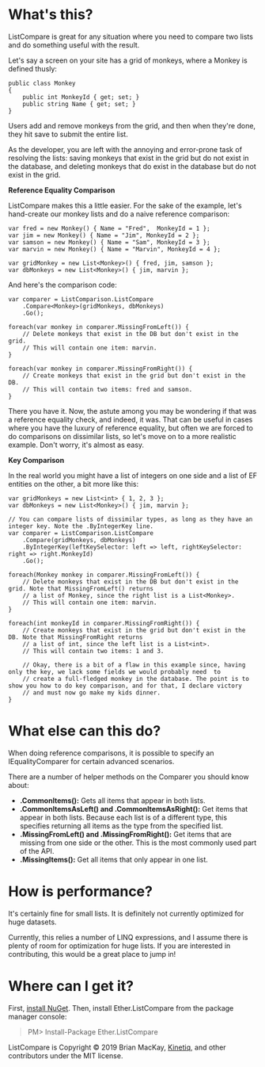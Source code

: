What's this?
==============

ListCompare is great for any situation where you need to compare two lists and do something useful with the result. 

Let's say a screen on your site has a grid of monkeys, where a Monkey is defined thusly: 

    public class Monkey
    {
        public int MonkeyId { get; set; }
        public string Name { get; set; }
    }

Users add and remove monkeys from the grid, and then when they're done, they hit save to submit the entire list. 

As the developer, you are left with the annoying and error-prone task of resolving the lists: saving monkeys that exist in the grid but do not exist in the database, and deleting monkeys that do exist in the database but do not exist in the grid.

**Reference Equality Comparison**

ListCompare makes this a little easier. For the sake of the example, let's hand-create our monkey lists and do a naive reference comparison:  

	var fred = new Monkey() { Name = "Fred",  MonkeyId = 1 };
	var jim = new Monkey() { Name = "Jim", MonkeyId = 2 };
	var samson = new Monkey() { Name = "Sam", MonkeyId = 3 };
	var marvin = new Monkey() { Name = "Marvin", MonkeyId = 4 };

	var gridMonkey = new List<Monkey>() { fred, jim, samson }; 
	var dbMonkeys = new List<Monkey>() { jim, marvin };

And here's the comparison code:

	var comparer = ListComparison.ListCompare
		.Compare<Monkey>(gridMonkeys, dbMonkeys)
		.Go();

	foreach(var monkey in comparer.MissingFromLeft()) {
		// Delete monkeys that exist in the DB but don't exist in the grid.
		// This will contain one item: marvin. 
	}

	foreach(var monkey in comparer.MissingFromRight()) {
		// Create monkeys that exist in the grid but don't exist in the DB.
		// This will contain two items: fred and samson. 	
	}

There you have it. Now, the astute among you may be wondering if that was a reference equality check, and indeed, it was. That can be useful in cases where you have the luxury of reference equality, but often we are forced to do comparisons on dissimilar lists, so let's move on to a more realistic example. Don't worry, it's almost as easy.

**Key Comparison**

In the real world you might have a list of integers on one side and a list of EF entities on the other, a bit more like this:

	var gridMonkeys = new List<int> { 1, 2, 3 };
	var dbMonkeys = new List<Monkey>() { jim, marvin };

	// You can compare lists of dissimilar types, as long as they have an integer key. Note the .ByIntegerKey line.
	var comparer = ListComparison.ListCompare
		.Compare(gridMonkeys, dbMonkeys)
		.ByIntegerKey(leftKeySelector: left => left, rightKeySelector: right => right.MonkeyId)  
		.Go();

	foreach(Monkey monkey in comparer.MissingFromLeft()) {
		// Delete monkeys that exist in the DB but don't exist in the grid. Note that MissingFromLeft() returns 
		// a list of Monkey, since the right list is a List<Monkey>.
		// This will contain one item: marvin. 
	}

	foreach(int monkeyId in comparer.MissingFromRight()) {
		// Create monkeys that exist in the grid but don't exist in the DB. Note that MissingFromRight returns
		// a list of int, since the left list is a List<int>.
		// This will contain two items: 1 and 3.
    
		// Okay, there is a bit of a flaw in this example since, having only the key, we lack some fields we would probably need  to 
		// create a full-fledged monkey in the database. The point is to show you how to do key comparison, and for that, I declare victory
		// and must now go make my kids dinner.	
	}


What else can this do?
==============

When doing reference comparisons, it is possible to specify an IEqualityComparer for certain advanced scenarios.

There are a number of helper methods on the Comparer you should know about: 

* **.CommonItems():** Gets all items that appear in both lists. 
* **.CommonItemsAsLeft() and .CommonItemsAsRight():** Get items that appear in both lists. Because each list is of a different type, this specifies returning all items as the type from the specified list.
* **.MissingFromLeft() and .MissingFromRight():** Get items that are missing from one side or the other. This is the most commonly used part of the API.
* **.MissingItems():** Get all items that only appear in one list.

How is performance?
==============
It's certainly fine for small lists. It is definitely not currently optimized for huge datasets.

Currently, this relies a number of LINQ expressions, and I assume there is plenty of room for optimization for huge lists. If you are interested in contributing, this would be a great place to jump in!

Where can I get it?
==============

First, <a href="http://docs.nuget.org/docs/start-here/installing-nuget">install NuGet</a>. Then, install Ether.ListCompare from the package manager console:

>PM> Install-Package Ether.ListCompare

ListCompare is Copyright © 2019 Brian MacKay, <a href="getkinetiq.com">Kinetiq</a>, and other contributors under the MIT license.
